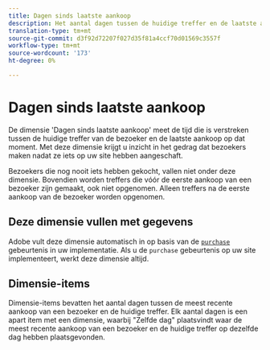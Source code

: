 ```yaml
---
title: Dagen sinds laatste aankoop
description: Het aantal dagen tussen de huidige treffer en de laatste aankoop die ze hebben gedaan.
translation-type: tm+mt
source-git-commit: d3f92d72207f027d35f81a4ccf70d01569c3557f
workflow-type: tm+mt
source-wordcount: '173'
ht-degree: 0%

---
```



# Dagen sinds laatste aankoop

De dimensie &#39;Dagen sinds laatste aankoop&#39; meet de tijd die is verstreken tussen de huidige treffer van de bezoeker en de laatste aankoop op dat moment. Met deze dimensie krijgt u inzicht in het gedrag dat bezoekers maken nadat ze iets op uw site hebben aangeschaft.

Bezoekers die nog nooit iets hebben gekocht, vallen niet onder deze dimensie. Bovendien worden treffers die vóór de eerste aankoop van een bezoeker zijn gemaakt, ook niet opgenomen. Alleen treffers na de eerste aankoop van de bezoeker worden opgenomen.

## Deze dimensie vullen met gegevens

Adobe vult deze dimensie automatisch in op basis van de [`purchase`](/help/implement/vars/page-vars/events/event-purchase.md) gebeurtenis in uw implementatie. Als u de `purchase` gebeurtenis op uw site implementeert, werkt deze dimensie altijd.

## Dimensie-items

Dimensie-items bevatten het aantal dagen tussen de meest recente aankoop van een bezoeker en de huidige treffer. Elk aantal dagen is een apart item met een dimensie, waarbij &quot;Zelfde dag&quot; plaatsvindt waar de meest recente aankoop van een bezoeker en de huidige treffer op dezelfde dag hebben plaatsgevonden.
